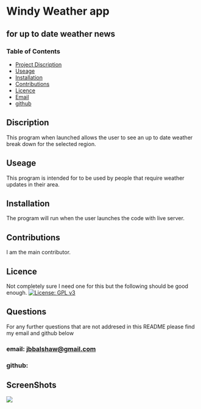 # Windy Weather app 
## for up to date weather news
### Table of Contents
- [Project Discription](#Discription)
- [Useage](#Useage)
- [Installation](#Installation)
- [Contributions](#Constributions)
- [Licence](#Licence)
- [Email](#Questions)
- [github](#Questions)

## Discription
This program when launched allows the user to see an up to date weather break down for the selected region.

## Useage 
This program is intended for to be used by people that require weather updates in their area.

## Installation
The program will run when the user launches the code with live server.

## Contributions 
I am the main contributor.

## Licence 
Not completely sure I need one for this but the following should be good enough.
[![License: GPL v3](https://img.shields.io/badge/License-GPLv3-blue.svg)](https://www.gnu.org/licenses/gpl-3.0)

## Questions 
For any further questions that are not addresed in  this README please find my email and github below

### email: jbbalshaw@gmail.com
### github: 

## ScreenShots
![](./Windy%20Weather%20App/assets/Screenshot.jpg)
